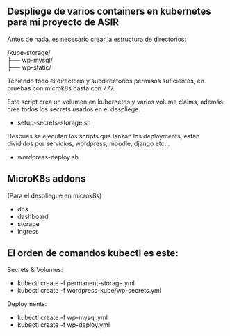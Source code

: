 
## Despliege de varios containers en kubernetes para mi proyecto de ASIR
  
Antes de nada, es necesario crear la estructura de directorios:

/kube-storage/  
 ├── wp-mysql/   
 ├── wp-static/   

Teniendo todo el directorio y subdirectorios permisos suficientes,
en pruebas con microk8s basta con 777.
  
Este script crea un volumen en kubernetes y varios volume claims,
además crea todos los secrets usados en el despliege.
  
+ setup-secrets-storage.sh 
  
Despues se ejecutan los scripts que lanzan los deployments, estan
divididos por servicios, wordpress, moodle, django etc...
  
+ wordpress-deploy.sh
  
  
## MicroK8s addons
(Para el despliegue en microk8s)
  
+ dns 
+ dashboard 
+ storage 
+ ingress
   
  
## El orden de comandos kubectl es este:
  
Secrets & Volumes:
  
+ kubectl create -f permanent-storage.yml
+ kubectl create -f wordpress-kube/wp-secrets.yml
  
  
Deployments:
  
+ kubectl create -f wp-mysql.yml
+ kubectl create -f wp-deploy.yml
  
